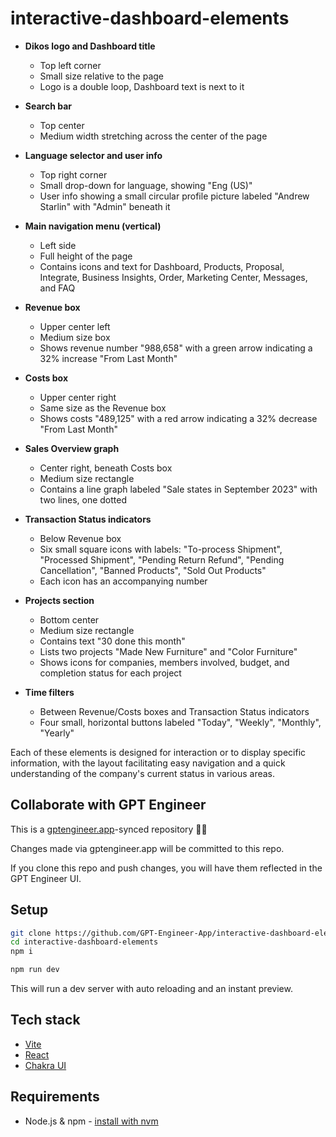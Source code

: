 # interactive-dashboard-elements


- **Dikos logo and Dashboard title**
  - Top left corner
  - Small size relative to the page
  - Logo is a double loop, Dashboard text is next to it

- **Search bar**
  - Top center
  - Medium width stretching across the center of the page

- **Language selector and user info**
  - Top right corner
  - Small drop-down for language, showing "Eng (US)"
  - User info showing a small circular profile picture labeled "Andrew Starlin" with "Admin" beneath it

- **Main navigation menu (vertical)**
  - Left side
  - Full height of the page
  - Contains icons and text for Dashboard, Products, Proposal, Integrate, Business Insights, Order, Marketing Center, Messages, and FAQ

- **Revenue box**
  - Upper center left
  - Medium size box
  - Shows revenue number "988,658" with a green arrow indicating a 32% increase "From Last Month"

- **Costs box**
  - Upper center right
  - Same size as the Revenue box
  - Shows costs "489,125" with a red arrow indicating a 32% decrease "From Last Month"

- **Sales Overview graph**
  - Center right, beneath Costs box
  - Medium size rectangle
  - Contains a line graph labeled "Sale states in September 2023" with two lines, one dotted

- **Transaction Status indicators**
  - Below Revenue box
  - Six small square icons with labels: "To-process Shipment", "Processed Shipment", "Pending Return Refund", "Pending Cancellation", "Banned Products", "Sold Out Products"
  - Each icon has an accompanying number

- **Projects section**
  - Bottom center
  - Medium size rectangle
  - Contains text "30 done this month"
  - Lists two projects "Made New Furniture" and "Color Furniture"
  - Shows icons for companies, members involved, budget, and completion status for each project

- **Time filters**
  - Between Revenue/Costs boxes and Transaction Status indicators
  - Four small, horizontal buttons labeled "Today", "Weekly", "Monthly", "Yearly"

Each of these elements is designed for interaction or to display specific information, with the layout facilitating easy navigation and a quick understanding of the company's current status in various areas.

## Collaborate with GPT Engineer

This is a [gptengineer.app](https://gptengineer.app)-synced repository 🌟🤖

Changes made via gptengineer.app will be committed to this repo.

If you clone this repo and push changes, you will have them reflected in the GPT Engineer UI.

## Setup

```sh
git clone https://github.com/GPT-Engineer-App/interactive-dashboard-elements.git
cd interactive-dashboard-elements
npm i
```

```sh
npm run dev
```

This will run a dev server with auto reloading and an instant preview.

## Tech stack

- [Vite](https://vitejs.dev/)
- [React](https://react.dev/)
- [Chakra UI](https://chakra-ui.com/)

## Requirements

- Node.js & npm - [install with nvm](https://github.com/nvm-sh/nvm#installing-and-updating)
